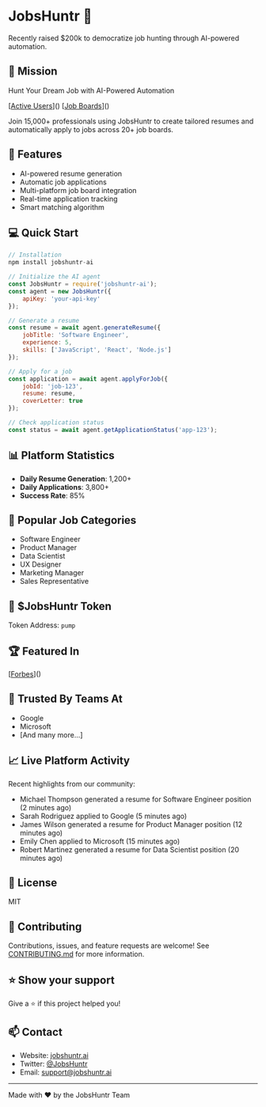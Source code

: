 # JobsHuntr 🚀

Recently raised $200k to democratize job hunting through AI-powered automation.

## 🎯 Mission
Hunt Your Dream Job with AI-Powered Automation

[[Active Users](https://img.shields.io/badge/Active%20Users-15k%2B-blue)]()
[[Job Boards](https://img.shields.io/badge/Job%20Boards-20%2B-green)]()

Join 15,000+ professionals using JobsHuntr to create tailored resumes and automatically apply to jobs across 20+ job boards.

## 🌟 Features

- AI-powered resume generation
- Automatic job applications
- Multi-platform job board integration
- Real-time application tracking
- Smart matching algorithm

## 💻 Quick Start

```javascript
// Installation
npm install jobshuntr-ai

// Initialize the AI agent
const JobsHuntr = require('jobshuntr-ai');
const agent = new JobsHuntr({
    apiKey: 'your-api-key'
});

// Generate a resume
const resume = await agent.generateResume({
    jobTitle: 'Software Engineer',
    experience: 5,
    skills: ['JavaScript', 'React', 'Node.js']
});

// Apply for a job
const application = await agent.applyForJob({
    jobId: 'job-123',
    resume: resume,
    coverLetter: true
});

// Check application status
const status = await agent.getApplicationStatus('app-123');
```

## 📊 Platform Statistics

- **Daily Resume Generation**: 1,200+
- **Daily Applications**: 3,800+
- **Success Rate**: 85%

## 🎯 Popular Job Categories

- Software Engineer
- Product Manager
- Data Scientist
- UX Designer
- Marketing Manager
- Sales Representative

## 💎 $JobsHuntr Token

Token Address: `pump`

## 🏆 Featured In

[[Forbes](https://img.shields.io/badge/Featured%20in-Forbes-red)]()

## 🤝 Trusted By Teams At

- Google
- Microsoft
- [And many more...]

## 📈 Live Platform Activity

Recent highlights from our community:

- Michael Thompson generated a resume for Software Engineer position (2 minutes ago)
- Sarah Rodriguez applied to Google (5 minutes ago)
- James Wilson generated a resume for Product Manager position (12 minutes ago)
- Emily Chen applied to Microsoft (15 minutes ago)
- Robert Martinez generated a resume for Data Scientist position (20 minutes ago)

## 📝 License

MIT

## 🤝 Contributing

Contributions, issues, and feature requests are welcome! See [CONTRIBUTING.md](CONTRIBUTING.md) for more information.

## ⭐️ Show your support

Give a ⭐️ if this project helped you!

## 📫 Contact

- Website: [jobshuntr.ai](https://jobshuntr.ai)
- Twitter: [@JobsHuntr](https://twitter.com/JobsHuntr)
- Email: support@jobshuntr.ai

---
Made with ❤️ by the JobsHuntr Team
